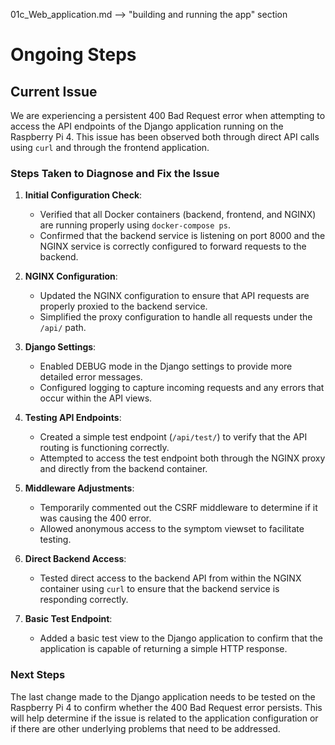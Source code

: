 01c_Web_application.md --> "building and running the app" section

# Ongoing Steps

## Current Issue
We are experiencing a persistent 400 Bad Request error when attempting to access the API endpoints of the Django application running on the Raspberry Pi 4. This issue has been observed both through direct API calls using `curl` and through the frontend application.

### Steps Taken to Diagnose and Fix the Issue

1. **Initial Configuration Check**:
   - Verified that all Docker containers (backend, frontend, and NGINX) are running properly using `docker-compose ps`.
   - Confirmed that the backend service is listening on port 8000 and the NGINX service is correctly configured to forward requests to the backend.

2. **NGINX Configuration**:
   - Updated the NGINX configuration to ensure that API requests are properly proxied to the backend service.
   - Simplified the proxy configuration to handle all requests under the `/api/` path.

3. **Django Settings**:
   - Enabled DEBUG mode in the Django settings to provide more detailed error messages.
   - Configured logging to capture incoming requests and any errors that occur within the API views.

4. **Testing API Endpoints**:
   - Created a simple test endpoint (`/api/test/`) to verify that the API routing is functioning correctly.
   - Attempted to access the test endpoint both through the NGINX proxy and directly from the backend container.

5. **Middleware Adjustments**:
   - Temporarily commented out the CSRF middleware to determine if it was causing the 400 error.
   - Allowed anonymous access to the symptom viewset to facilitate testing.

6. **Direct Backend Access**:
   - Tested direct access to the backend API from within the NGINX container using `curl` to ensure that the backend service is responding correctly.

7. **Basic Test Endpoint**:
   - Added a basic test view to the Django application to confirm that the application is capable of returning a simple HTTP response.

### Next Steps
The last change made to the Django application needs to be tested on the Raspberry Pi 4 to confirm whether the 400 Bad Request error persists. This will help determine if the issue is related to the application configuration or if there are other underlying problems that need to be addressed.
